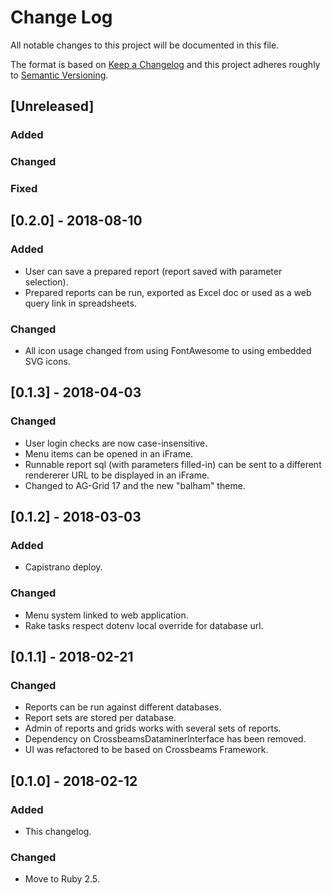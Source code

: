 # Change Log
All notable changes to this project will be documented in this file.

The format is based on [Keep a Changelog](http://keepachangelog.com/)
and this project adheres roughly to [Semantic Versioning](http://semver.org/).


## [Unreleased]
### Added
### Changed
### Fixed

## [0.2.0] - 2018-08-10
### Added
- User can save a prepared report (report saved with parameter selection).
- Prepared reports can be run, exported as Excel doc or used as a web query link in spreadsheets.
### Changed
- All icon usage changed from using FontAwesome to using embedded SVG icons.

## [0.1.3] - 2018-04-03
### Changed
- User login checks are now case-insensitive.
- Menu items can be opened in an iFrame.
- Runnable report sql (with parameters filled-in) can be sent to a different rendererer URL to be displayed in an iFrame.
- Changed to AG-Grid 17 and the new "balham" theme.

## [0.1.2] - 2018-03-03
### Added
- Capistrano deploy.
### Changed
- Menu system linked to web application.
- Rake tasks respect dotenv local override for database url.

## [0.1.1] - 2018-02-21
### Changed
- Reports can be run against different databases.
- Report sets are stored per database.
- Admin of reports and grids works with several sets of reports.
- Dependency on CrossbeamsDataminerInterface has been removed.
- UI was refactored to be based on Crossbeams Framework.

## [0.1.0] - 2018-02-12
### Added
- This changelog.
### Changed
- Move to Ruby 2.5.
